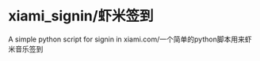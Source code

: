 xiami_signin/虾米签到
=================

A simple python script for signin in xiami.com/一个简单的python脚本用来虾米音乐签到
